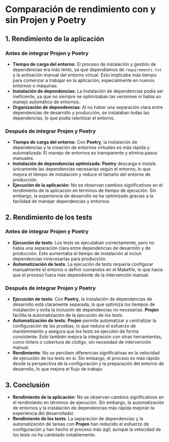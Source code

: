 # Comparación de rendimiento con y sin Projen y Poetry

## 1. **Rendimiento de la aplicación**

### **Antes de integrar Projen y Poetry**
- **Tiempo de carga del entorno**: El proceso de instalación y gestión de dependencias era más lento, ya que dependíamos de `requirements.txt` y la activación manual del entorno virtual. Esto implicaba más tiempo para comenzar a trabajar en la aplicación, especialmente en nuevos entornos o máquinas.
- **Instalación de dependencias**: La instalación de dependencias podía ser ineficiente, ya que no siempre se optimizaban las versiones ni había un manejo automático de entornos.
- **Organización de dependencias**: Al no haber una separación clara entre dependencias de desarrollo y producción, se instalaban todas las dependencias, lo que podía ralentizar el entorno.

### **Después de integrar Projen y Poetry**
- **Tiempo de carga del entorno**: Con **Poetry**, la instalación de dependencias y la creación de entornos virtuales es más rápida y automatizada. El manejo de entornos es transparente y elimina pasos manuales.
- **Instalación de dependencias optimizada**: **Poetry** descarga e instala únicamente las dependencias necesarias según el entorno, lo que mejora el tiempo de instalación y reduce el tamaño del entorno de producción.
- **Ejecución de la aplicación**: No se observan cambios significativos en el rendimiento de la aplicación en términos de tiempo de ejecución. Sin embargo, la experiencia de desarrollo se ha optimizado gracias a la facilidad de manejar dependencias y entornos.

## 2. **Rendimiento de los tests**

### **Antes de integrar Projen y Poetry**
- **Ejecución de tests**: Los tests se ejecutaban correctamente, pero no había una separación clara entre dependencias de desarrollo y de producción. Esto aumentaba el tiempo de instalación al incluir dependencias innecesarias para producción.
- **Automatización de tests**: La ejecución de tests requería configurar manualmente el entorno o definir comandos en el Makefile, lo que hacía que el proceso fuera más dependiente de la intervención manual.

### **Después de integrar Projen y Poetry**
- **Ejecución de tests**: Con **Poetry**, la instalación de dependencias de desarrollo está claramente separada, lo que optimiza los tiempos de instalación y evita la inclusión de dependencias no necesarias. **Projen** facilita la automatización de la ejecución de los tests.
- **Automatización de tests**: **Projen** permite automatizar y centralizar la configuración de las pruebas, lo que reduce el esfuerzo de mantenimiento y asegura que los tests se ejecuten de forma consistente. Esto también mejora la integración con otras herramientas, como linters o cobertura de código, sin necesidad de intervención manual.
- **Rendimiento**: No se perciben diferencias significativas en la velocidad de ejecución de los tests en sí. Sin embargo, el proceso es más rápido desde la perspectiva de la configuración y la preparación del entorno de desarrollo, lo que mejora el flujo de trabajo.

## 3. **Conclusión**
- **Rendimiento de la aplicación**: No se observan cambios significativos en el rendimiento en términos de ejecución. Sin embargo, la automatización de entornos y la instalación de dependencias más rápida mejoran la experiencia del desarrollador.
- **Rendimiento de los tests**: La separación de dependencias y la automatización de tareas con **Projen** han reducido el esfuerzo de configuración y han hecho el proceso más ágil, aunque la velocidad de los tests no ha cambiado notablemente.

